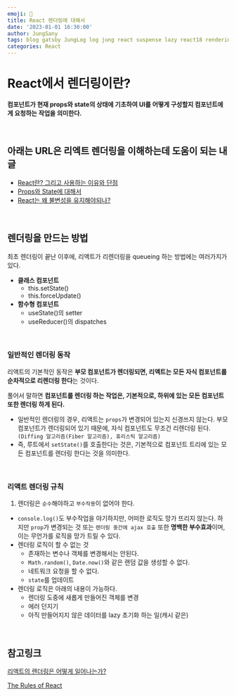 ```yaml
---
emoji: 🎢
title: React 렌더링에 대해서
date: '2023-01-01 16:30:00'
author: JungSany
tags: blog gatsby JungLog log jung react suspense lazy react18 rendering setstate update setter
categories: React
---
```


# React에서 렌더링이란?

**컴포넌트가 현재 props와 state의 상태에 기초하여 UI를 어떻게 구성할지 컴포넌트에게 요청하는 작업을 의미한다.**

<br/>

## 아래는 URL은 리엑트 렌더링을 이해하는데 도움이 되는 내글

- [React란? 그리고 사용하는 이유와 단점](https://rnfltpgus.github.io/react/react-use-reasons/)
- [Props와 State에 대해서](https://rnfltpgus.github.io/react/props-state/)
- [React는 왜 불변성을 유지해야되나?](https://rnfltpgus.github.io/react/react-immutability/)

<br/>

## 렌더링을 만드는 방법

최초 렌더링이 끝난 이후에, 리액트가 리렌더링을 queueing 하는 방법에는 여러가지가 있다.

- **클래스 컴포넌트**
  - this.setState()
  - this.forceUpdate()
- **함수형 컴포넌트**
  - useState()의 setter
  - useReducer()의 dispatches

<br/>

### 일반적인 렌더링 동작

리액트의 기본적인 동작은 **부모 컴포넌트가 렌더링되면, 리액트는 모든 자식 컴포넌트를 순차적으로 리렌더링 한다**는 것이다.

풀어서 말하면 **컴포넌트를 렌더링 하는 작업은, 기본적으로, 하위에 있는 모든 컴포넌트 또한 렌더링 하게 된다.**

- 일반적인 렌더링의 경우, 리액트는 `props`가 변경되어 있는지 신경쓰지 않는다. 부모 컴포넌트가 렌더링되어 있기 때문에, 자식 컴포넌트도 무조건 리렌더링 된다. `(Diffing 알고리즘(Fiber 알고리즘), 휴리스틱 알고리즘)`
- 즉, 루트에서 `setState()`를 호출한다는 것은, 기본적으로 컴포넌트 트리에 있는 모든 컴포넌트를 렌더링 한다는 것을 의미한다.

<br/>

### 리액트 렌더링 규칙

1. 렌더링은 `순수`해야하고 `부수작용`이 없어야 한다.

- `console.log()`도 부수작업을 야기하지만, 어떠한 로직도 망가 뜨리지 않는다. 하지만 `prop`가 변경되는 것 또는 `렌더링 중간에 ajax 호출` 또한 **명백한 부수효과**이며, 이는 무언가를 로직을 망가 트릴 수 있다.
- 렌더링 로직이 할 수 없는 것
  - 존재하는 변수나 객체를 변경해서는 안된다.
  - `Math.random()`, `Date.now()`와 같은 랜덤 값을 생성할 수 없다.
  - 네트워크 요청을 할 수 없다.
  - `state`를 업데이트
- 렌더링 로직은 아래의 내용이 가능하다.
  - 렌더링 도중에 새롭게 만들어진 객체를 변경
  - 에러 던지기
  - 아직 만들어지지 않은 데이터를 lazy 초기화 하는 일(캐시 같은)

<br/>

## 참고링크

[리액트의 렌더링은 어떻게 일어나는가?](https://yceffort.kr/2022/04/deep-dive-in-react-rendering)

[The Rules of React](https://gist.github.com/sebmarkbage/75f0838967cd003cd7f9ab938eb1958f)

[](https://velog.io/@minbr0ther/React.js-Virtual-DOM-%EA%B0%80%EC%83%81-%EB%8F%94)

<br/>

```toc

```
